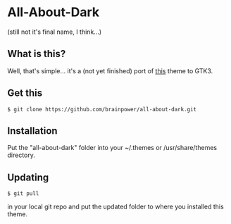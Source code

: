 All-About-Dark
==============
(still not it's final name, I think...)

What is this?
-------------
Well, that's simple... it's a (not yet finished) port of [this] theme to GTK3.

Get this
--------
    $ git clone https://github.com/brainpower/all-about-dark.git

Installation
------------
Put the "all-about-dark" folder into your ~/.themes or /usr/share/themes directory.

Updating
--------
    $ git pull
in your local git repo and put the updated folder to where you installed this theme.

[this]: http://fav.me/d34psjb
